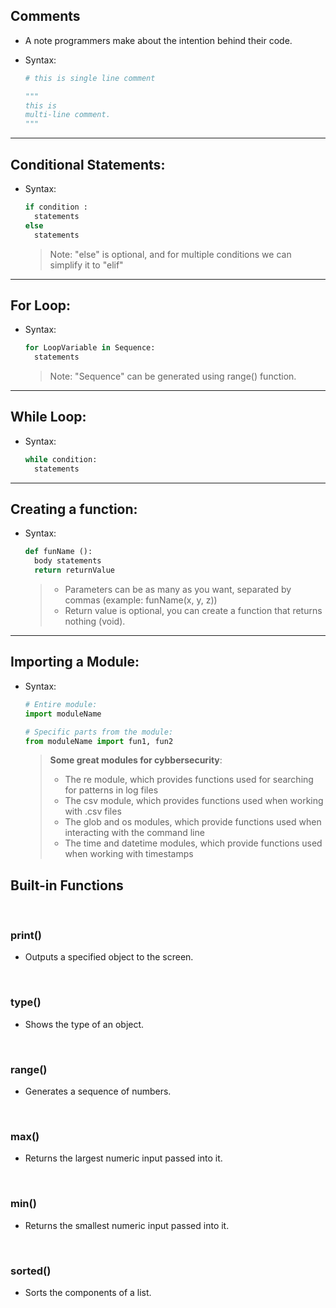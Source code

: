 ## Comments
- A note programmers make about the intention behind their code.
- Syntax:
    ```python
    # this is single line comment
    ```
    
    ```python
    """
    this is 
    multi-line comment.
    """
    ```
---
## Conditional Statements:
- Syntax:
  ```python
  if condition :
    statements
  else
    statements
  ```
  >Note: "else" is optional, and for multiple conditions we can simplify it to "elif"
---
## For Loop:
- Syntax:
  ```python
  for LoopVariable in Sequence:
    statements
  ```
  >Note: "Sequence" can be generated using range() function.
---
## While Loop:
- Syntax:
  ```python
  while condition:
    statements
  ```
---
## Creating a function:
- Syntax:
  ```python
  def funName ():
    body statements
    return returnValue
  ```
  >- Parameters can be as many as you want, separated by commas (example: funName(x, y, z))
  >- Return value is optional, you can create a function that returns nothing (void).
---
## Importing a Module:
- Syntax:
  ```python
  # Entire module:
  import moduleName

  # Specific parts from the module:
  from moduleName import fun1, fun2
  ```
  >**Some great modules for cybbersecurity**:
  >- The re module, which provides functions used for searching for patterns in log files
  >- The csv module, which provides functions used when working with .csv files
  >- The glob and os modules, which provide functions used when interacting with the command line
  >- The time and datetime modules, which provide functions used when working with timestamps
## Built-in Functions
</br>

### print()
- Outputs a specified object to the screen.

</br>

### type()
- Shows the type of an object.

</br>

### range()
- Generates a sequence of numbers.

</br>

### max()
- Returns the largest numeric input passed into it.

</br>

### min()
- Returns the smallest numeric input passed into it.

</br>

### sorted()
- Sorts the components of a list.
